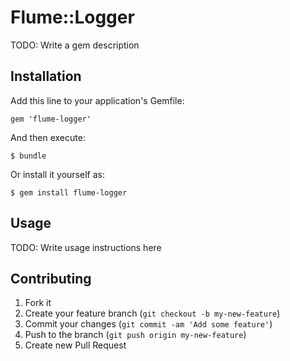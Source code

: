 # Flume::Logger

TODO: Write a gem description

## Installation

Add this line to your application's Gemfile:

    gem 'flume-logger'

And then execute:

    $ bundle

Or install it yourself as:

    $ gem install flume-logger

## Usage

TODO: Write usage instructions here

## Contributing

1. Fork it
2. Create your feature branch (`git checkout -b my-new-feature`)
3. Commit your changes (`git commit -am 'Add some feature'`)
4. Push to the branch (`git push origin my-new-feature`)
5. Create new Pull Request
